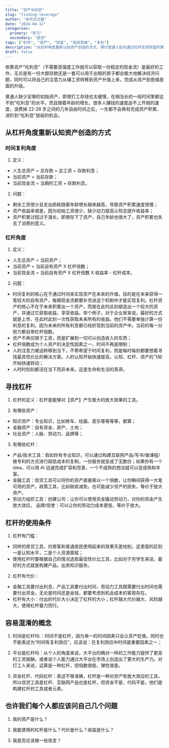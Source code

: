 ```yaml
---
title: "资产与杠杆"
slug: "finding-leverage"
author: "非共识之路"
date: "2024-04-12"
categories:
  primary: "学习"
  secondary: "投资"
tags: ["杠杆", "资产", "财富", "投资思维", "复利"]
description: "从杠杆角度重新认知资产创造的方式，探讨普通人如何通过杠杆实现财富积累。"
draft: false
---
```


依靠资产"吃利息"（不需要高强度工作就可以获取一份稳定的现金流）是最好的工作，无论是有一份大额存款还是一套可以用于出租的房子都会极大地解决经济问题，同时可以将自己的注意力从赚工资转移到资产升值上来，完成从资产到思维层面的升级。
    
普通人缺少足够的初始资产，即使打工存钱也太缓慢，在相当长的一段时间里都达不到"吃利息"的水平。而且随着年龄的增长，很多人赚钱的速度追不上开销的速度，浪费掉 22-28 岁之间的几年自由时间之后，一生都不会再有完成资产积累、进阶到"吃利息"层级的机会。

## 从杠杆角度重新认知资产创造的方式

### 时间复利角度

1. 定义：
  - 人生总资产 = 总存款 = 总工资 + 存款利息；
  - 当前资产 = 当前存款；
  - 当前现金流 = 当期的工资 + 存款利息。

2. 问题：
  - 剩余工资很少且支出损耗随着年龄增长越来越高，导致资产积累速度很慢；
  - 资产收益率很差，因为初始工资很少，缺少动力提高认知去提升收益率；
  - 资产积累过程过于漫长，即使存下了资产，自己年龄也很大了，资产积累也失去了消费的意义。

### 杠杆角度

1. 定义：
  - 人生总资产 = 当前资产；
  - 当前资产 = 当前自有资产 X 杠杆倍数；
  - 当前现金流 = 当前自有资产 X 杠杆倍数 X 收益率 - 杠杆成本。

2. 问题：
  - 时间复利的核心在于通过时间来实现资产在未来的升值，目的是在未来获得一笔较大的自有资产，每期现金流都要补充进这个机制中才能实现复利。杠杆资产的核心不在于未来积累出一个资产，而是在此时此刻塑造出一个较大的资产，并通过它获取收益、享受收益。举个例子，对于企业家来说，最好的方式就是上市、在此时此刻一次性获取未来所有的收益。他们不需要单独计算一份利息的复利，因为未来的所有利息都已经折现到当前的资产中。当前的每一分努力都自带杠杆倍数。
  - 资产不再仅限于工资，而是扩展到一切可以创造收入的东西；
  - 杠杆倍数成为个人资产的决定性因素之一，时间不再是限制；
  - 人的注意力被迫转移到当下，不寄希望于时间复利，而是每时每刻都要想着寻找最具性价比的解决方案。人的认知开始快速提高，认知、杠杆、资产的飞轮开始快速转动；
  - 人时时刻刻都活在当下而非未来。这是生命和生活的真谛。


## 寻找杠杆

1. 杠杆的定义：杠杆是能够对【资产】产生极大的放大效果的工具。
    
2. 有哪些资产：  
  - 知识资产：专业知识，比如修车、绘画、音乐等等等等，都算；
  - 金融资产：自有资金、房产、土地；
  - 社会资产：人脉、劳动力、品牌等；

3. 有哪些杠杆：
  - 产品/技术工具：假如你有专业知识，可以通过构建互联网产品/写书/做课程/做专利的方式进行超低成本的复制，一份服务就变成了无数份；如果你有一个 idea，可以用 AI 迅速完成扩容和完善，一个不成熟的想法就可以变成熟和丰富。
  - 金融工具：信贷工具可以将你的资产直接乘以一个倍数，让你瞬间获得一大笔可用的资产。政策工具，比如税收减免，也可能减少资产的损失，等价于放大资产。
  - 劳动力组织工具：创建公司：让你可以使用资金撬动劳动力，对你的资金产生放大效应。 品牌/信誉：可以让你的劳动力成本更低，等价于放大。


## 杠杆的使用条件

1. 杠杆有门槛：  
  - 同样的房贷工具，炒房客和普通居民使用起来的效果天差地别，这里面的区别一是认知水平，二是个人资源禀赋；
  - 使用杠杆时要根据自己的情况选取最佳性价比工具，比如对于穷学生来说，最好的方式就是构建产品，出卖知识服务。  

2. 杠杆有代价：
  - 金融工具要付出利息，产品工具要付出时间，劳动力工具既需要付出时间也需要付出资金。无论是时间还是金钱，都要考虑到机会成本的客观存在。
  - 杠杆有大小：付出的代价大小决定了杠杆的大小；杠杆越大代价越大、风险越大，使用杠杆量力而行。
    

## 容易混淆的概念

1. 时间是杠杆吗:：时间不是杠杆，因为单一的时间因素只会让资产贬值。同时也不能表述为“时间有复利效应”，应该说：在复利效应中时间是重要因素之一；
    
2. 平台是杠杆吗：从个人的角度来说，大平台的确对一样的工作能力提供了更高的工资报酬，或者说个人能力通过大平台在市场上创造出了更大的生产力。对打工人来说，这算是一种杠杆，但倍数很低，弹性很差。
    
3. 资金杠杆、代码杠杆：表述不够准确，杠杆是一种对资产有放大效应的工具，所以信贷工具是杠杆、互联网产品也是杠杆，但资金不是、代码不是，他们是构建杠杆的工具或者元素。
  

## 也许我们每个人都应该问自己几个问题

1. 我的资产是什么？
    
2. 我能使用的杠杆是什么？代价是什么？收益是什么？
    
3. 我是否应该做一些改变？
